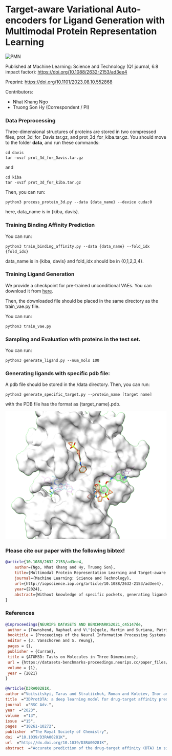 # Target-aware Variational Auto-encoders for Ligand Generation with Multimodal Protein Representation Learning

![PMN](PMN.png)

Published at Machine Learning: Science and Technology (Q1 journal, 6.8 impact factor):
https://doi.org/10.1088/2632-2153/ad3ee4

Preprint:
https://doi.org/10.1101/2023.08.10.552868

Contributors:
* Nhat Khang Ngo
* Truong Son Hy (Correspondent / PI)
  
### Data Preprocessing
Three-dimensional structures of proteins are stored in two compressed files, prot_3d_for_Davis.tar.gz, and prot_3d_for_kiba.tar.gz.
You should move to the folder **data**, and run these commands:
```
cd davis
tar –xvzf prot_3d_for_Davis.tar.gz
```
and 
```
cd kiba
tar -xvzf prot_3d_for_kiba.tar.gz
```
Then, you can run:
```
python3 process_protein_3d.py --data {data_name} --device cuda:0
```
here, data_name is in {kiba, davis}.
### Training Binding Affinity Prediction 
You can run:
```
python3 train_binding_affinity.py --data {data_name} --fold_idx {fold_idx}
```
data_name is in {kiba, davis} and fold_idx should be in {0,1,2,3,4}.

### Training Ligand Generation
We provide a checkpoint for pre-trained unconditional VAEs. You can download it from [here](https://drive.google.com/file/d/1NWtaokYSxmYvt7u2UbdiHfGlD4DeRxVQ/view?usp=sharing). 

Then, the downloaded file should be placed in the same directory as the train_vae.py file.

You can run:
```
python3 train_vae.py
```
### Sampling and Evaluation with proteins in the test set.
You can run:
```
python3 generate_ligand.py --num_mols 100
```

### Generating ligands with specific pdb file:
A pdb file should be stored in the /data directory. Then, you can run:
```
python3 generate_specific_target.py --protein_name [target name]
```
with the PDB file has the format as {target_name}.pdb.

![Ligands](multiple_ligand.png)

### Please cite our paper with the following bibtex!
```bibtex
@article{10.1088/2632-2153/ad3ee4,
	author={Ngo, Nhat Khang and Hy, Truong Son},
	title={Multimodal Protein Representation Learning and Target-aware Variational Auto-encoders for Protein-binding Ligand Generation},
	journal={Machine Learning: Science and Technology},
	url={http://iopscience.iop.org/article/10.1088/2632-2153/ad3ee4},
	year={2024},
	abstract={Without knowledge of specific pockets, generating ligands based on the global structure of a protein target plays a crucial role in drug discovery as it helps reduce the search space for potential drug-like candidates in the pipeline. However, contemporary methods require optimizing tailored networks for each protein, which is arduous and costly. To address this issue, we introduce TargetVAE, a target-aware variational auto-encoder that generates ligands with desirable properties including high binding affinity and high synthesizability to arbitrary target proteins, guided by a multimodal deep neural network built based on geometric and sequence models, named Protein Multimodal Network (PMN), as the prior for the generative model. PMN unifies different representations of proteins (e.g., primary structure - sequence of amino acids, 3D tertiary structure, and residue-level graph) into a single representation. Our multimodal architecture learns from the entire protein structure and is able to capture their sequential, topological, and geometrical information by utilizing language modeling, graph neural networks, and geometric deep learning. We showcase the superiority of our approach by conducting extensive experiments and evaluations, including predicting protein-ligand binding affinity in the PBDBind v2020 dataset as well as the assessment of generative model quality, ligand generation for unseen targets, and docking score computation. Empirical results demonstrate the promising and competitive performance of our proposed approach. Our software package is publicly available at https://github.com/HySonLab/Ligand_Generation}
}
```

### References
```bibtex
@inproceedings{NEURIPS DATASETS AND BENCHMARKS2021_c45147de,
 author = {Townshend, Raphael and V\"{o}gele, Martin and Suriana, Patricia and Derry, Alex and Powers, Alexander and Laloudakis, Yianni and Balachandar, Sidhika and Jing, Bowen and Anderson, Brandon and Eismann, Stephan and Kondor, Risi and Altman, Russ and Dror, Ron},
 booktitle = {Proceedings of the Neural Information Processing Systems Track on Datasets and Benchmarks},
 editor = {J. Vanschoren and S. Yeung},
 pages = {},
 publisher = {Curran},
 title = {ATOM3D: Tasks on Molecules in Three Dimensions},
 url = {https://datasets-benchmarks-proceedings.neurips.cc/paper_files/paper/2021/file/c45147dee729311ef5b5c3003946c48f-Paper-round1.pdf},
 volume = {1},
 year = {2021}
}
```

```bibtex
@Article{D3RA00281K,
author ="Voitsitskyi, Taras and Stratiichuk, Roman and Koleiev, Ihor and Popryho, Leonid and Ostrovsky, Zakhar and Henitsoi, Pavlo and Khropachov, Ivan and Vozniak, Volodymyr and Zhytar, Roman and Nechepurenko, Diana and Yesylevskyy, Semen and Nafiiev, Alan and Starosyla, Serhii",
title  ="3DProtDTA: a deep learning model for drug-target affinity prediction based on residue-level protein graphs",
journal  ="RSC Adv.",
year  ="2023",
volume  ="13",
issue  ="15",
pages  ="10261-10272",
publisher  ="The Royal Society of Chemistry",
doi  ="10.1039/D3RA00281K",
url  ="http://dx.doi.org/10.1039/D3RA00281K",
abstract  ="Accurate prediction of the drug-target affinity (DTA) in silico is of critical importance for modern drug discovery. Computational methods of DTA prediction{,} applied in the early stages of drug development{,} are able to speed it up and cut its cost significantly. A wide range of approaches based on machine learning were recently proposed for DTA assessment. The most promising of them are based on deep learning techniques and graph neural networks to encode molecular structures. The recent breakthrough in protein structure prediction made by AlphaFold made an unprecedented amount of proteins without experimentally defined structures accessible for computational DTA prediction. In this work{,} we propose a new deep learning DTA model 3DProtDTA{,} which utilises AlphaFold structure predictions in conjunction with the graph representation of proteins. The model is superior to its rivals on common benchmarking datasets and has potential for further improvement."}
```
